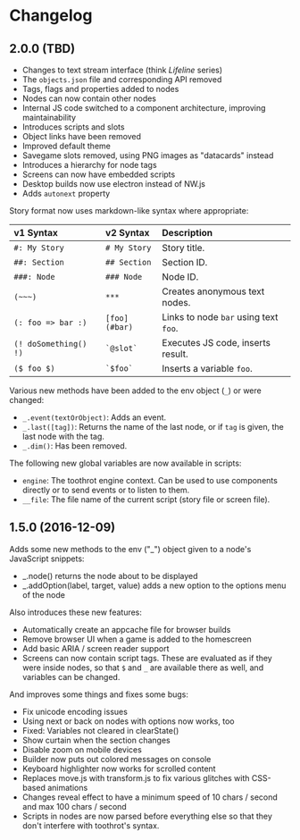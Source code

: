 # Changelog

## 2.0.0 (TBD)

* Changes to text stream interface (think *Lifeline* series)
* The `objects.json` file and corresponding API removed
* Tags, flags and properties added to nodes
* Nodes can now contain other nodes
* Internal JS code switched to a component architecture, improving maintainability
* Introduces scripts and slots
* Object links have been removed
* Improved default theme
* Savegame slots removed, using PNG images as "datacards" instead
* Introduces a hierarchy for node tags
* Screens can now have embedded scripts
* Desktop builds now use electron instead of NW.js
* Adds `autonext` property

Story format now uses markdown-like syntax where appropriate:

| v1 Syntax             | v2 Syntax           | Description                           |
|:----------------------|:--------------------|:--------------------------------------|
| `#: My Story`         | `# My Story`        | Story title.                          |
| `##: Section`         | `## Section`        | Section ID.                           |
| `###: Node`           | `### Node`          | Node ID.                              |
| `(~~~)`               | `***`               | Creates anonymous text nodes.         |
| `(: foo => bar :)`    | `[foo](#bar)`       | Links to node `bar` using text `foo`. |
| `(! doSomething() !)` | ``` `@slot` ```     | Executes JS code, inserts result.     |
| `($ foo $)`           | ``` `$foo` ```      | Inserts a variable `foo`.             |

Various new methods have been added to the env object (`_`) or were changed:

* `_.event(textOrObject)`: Adds an event.
* `_.last([tag])`: Returns the name of the last node, or if `tag` is given, the last node with
  the tag.
* `_.dim()`: Has been removed.

The following new global variables are now available in scripts:

* `engine`: The toothrot engine context. Can be used to use components directly or to send events
  or to listen to them.
* `__file`: The file name of the current script (story file or screen file).


## 1.5.0 (2016-12-09)

Adds some new methods to the env ("_") object given to a node's JavaScript snippets:

 * _.node() returns the node about to be displayed
 * _.addOption(label, target, value) adds a new option to the options menu of the node

Also introduces these new features:

 * Automatically create an appcache file for browser builds
 * Remove browser UI when a game is added to the homescreen
 * Add basic ARIA / screen reader support
 * Screens can now contain script tags. These are evaluated as if they were inside nodes,
   so that `$` and `_` are available there as well, and variables can be changed.

And improves some things and fixes some bugs:

 * Fix unicode encoding issues
 * Using next or back on nodes with options now works, too
 * Fixed: Variables not cleared in clearState()
 * Show curtain when the section changes
 * Disable zoom on mobile devices
 * Builder now puts out colored messages on console
 * Keyboard highlighter now works for scrolled content
 * Replaces move.js with transform.js to fix various glitches with CSS-based animations
 * Changes reveal effect to have a minimum speed of 10 chars / second and max 100 chars / second
 * Scripts in nodes are now parsed before everything else so that they don't interfere with
   toothrot's syntax.
